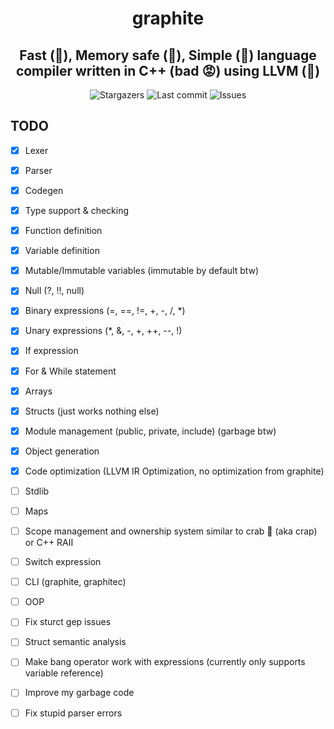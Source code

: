 <div align="center">
    <h1>graphite</h1>
    <h2>Fast (🚀), Memory safe (🚀), Simple (🚀) language compiler written in C++ (bad 😡) using LLVM (🚀)</h2>
</div>

<div align="center">
  <img alt="Stargazers" src="https://img.shields.io/github/stars/budchirp/graphite?style=for-the-badge&colorA=0b1221&colorB=ff8e8e" />
  <img alt="Last commit" src="https://img.shields.io/github/last-commit/budchirp/graphite?style=for-the-badge&colorA=0b1221&colorB=BDB0E4" />
  <img alt="Issues" src="https://img.shields.io/github/issues/budchirp/graphite?style=for-the-badge&colorA=0b1221&colorB=FBC19D" />
</div>

## TODO

- [x] Lexer
- [x] Parser
- [x] Codegen
- [x] Type support & checking
- [x] Function definition
- [x] Variable definition
- [x] Mutable/Immutable variables (immutable by default btw)
- [x] Null (?, !!, null)
- [x] Binary expressions (=, ==, !=, +, -, /, *)
- [x] Unary expressions (*, &, -, +, ++, --, !)
- [x] If expression
- [x] For & While statement
- [x] Arrays
- [x] Structs (just works nothing else)
- [x] Module management (public, private, include) (garbage btw)
- [x] Object generation
- [x] Code optimization (LLVM IR Optimization, no optimization from graphite)

- [ ] Stdlib
- [ ] Maps
- [ ] Scope management and ownership system similar to crab 🦀 (aka crap) or C++ RAII
- [ ] Switch expression
- [ ] CLI (graphite, graphitec)
- [ ] OOP

- [ ] Fix sturct gep issues
- [ ] Struct semantic analysis
- [ ] Make bang operator work with expressions (currently only supports variable reference)
- [ ] Improve my garbage code
- [ ] Fix stupid parser errors
